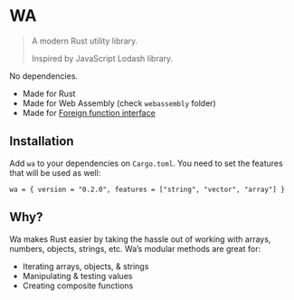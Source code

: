 # WA

> A modern Rust utility library.
>
> Inspired by JavaScript Lodash library.
>

No dependencies. 

- Made for Rust
- Made for Web Assembly (check `webassembly` folder)
- Made for [Foreign function interface](https://en.wikipedia.org/wiki/Foreign_function_interface)

## Installation

Add `wa` to your dependencies on `Cargo.toml`. You need to set the features that will be used as well:

```shell
wa = { version = "0.2.0", features = ["string", "vector", "array"] }
```

## Why?

Wa makes Rust easier by taking the hassle out of working with arrays, numbers, objects, strings, etc. Wa’s modular methods are great for:

- Iterating arrays, objects, & strings
- Manipulating & testing values
- Creating composite functions

